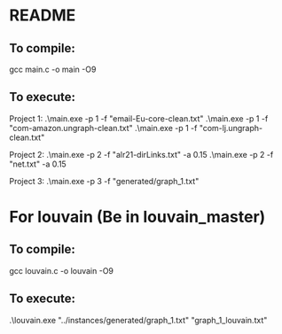 # README

## To compile:

gcc main.c -o main -O9


## To execute:

Project 1:
	.\main.exe -p 1 -f "email-Eu-core-clean.txt"
	.\main.exe -p 1 -f "com-amazon.ungraph-clean.txt"
	.\main.exe -p 1 -f "com-lj.ungraph-clean.txt"

Project 2:
	.\main.exe -p 2 -f "alr21-dirLinks.txt" -a 0.15
	.\main.exe -p 2 -f "net.txt" -a 0.15

Project 3:
	.\main.exe -p 3 -f "generated/graph_1.txt"


# For louvain (Be in louvain_master)

## To compile:

gcc louvain.c -o louvain -O9

## To execute:

 .\louvain.exe "../instances/generated/graph_1.txt" "graph_1_louvain.txt"


